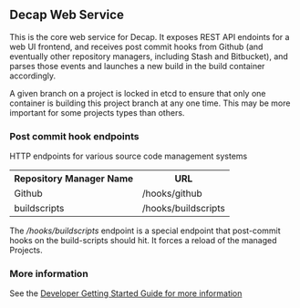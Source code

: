 ## Decap Web Service

This is the core web service for Decap.  It exposes REST API endoints
for a web UI frontend, and receives post commit hooks from Github
(and eventually other repository managers, including Stash and
Bitbucket), and parses those events and launches a new build in the
build container accordingly.

A given branch on a project is locked in etcd to ensure that only
one container is building this project branch at any one time.  This
may be more important for some projects types than others.

### Post commit hook endpoints

HTTP endpoints for various source code management systems

<table>
    <tr>
        <th>Repository Manager Name</th>
        <th>URL</th>
    </tr>
    <tr>
        <td>Github</td>
        <td>/hooks/github</td>
    </tr>
    <tr>
        <td>buildscripts</td>
        <td>/hooks/buildscripts</td>
    </tr>
</table>

The _/hooks/buildscripts_ endpoint is a special endpoint that
post-commit hooks on the build-scripts should hit.  It forces a
reload of the managed Projects.

### More information

See the [Developer Getting Started Guide for more information](https://github.com/ae6rt/decap/wiki/Developing)

